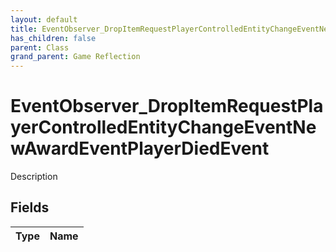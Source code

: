 ```yaml
---
layout: default
title: EventObserver_DropItemRequestPlayerControlledEntityChangeEventNewAwardEventPlayerDiedEvent
has_children: false
parent: Class
grand_parent: Game Reflection
---
```

# EventObserver_DropItemRequestPlayerControlledEntityChangeEventNewAwardEventPlayerDiedEvent
Description 

## Fields
| Type | Name |
|:-------------|:--------------|
